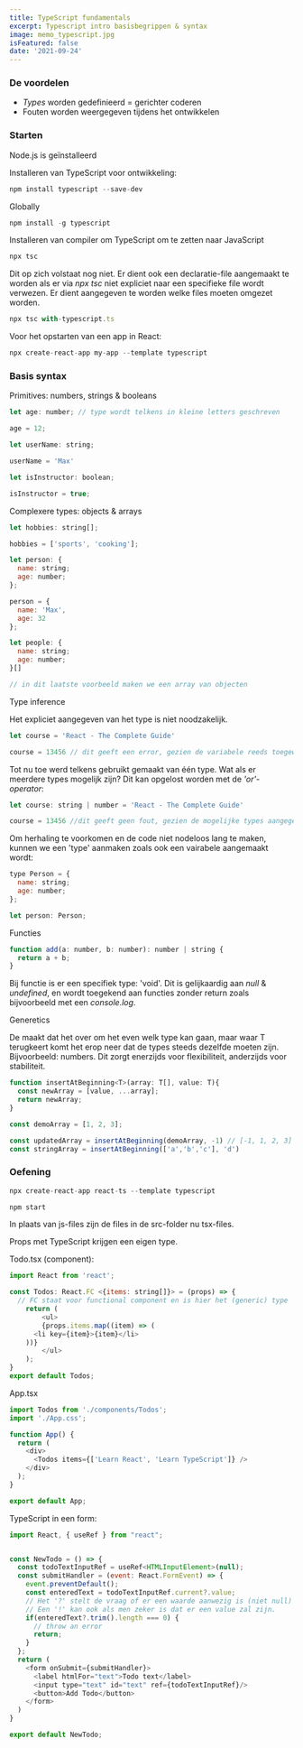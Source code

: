 ```yaml
---
title: TypeScript fundamentals 
excerpt: Typescript intro basisbegrippen & syntax
image: memo_typescript.jpg
isFeatured: false
date: '2021-09-24'
---
```


### De voordelen

- *Types* worden gedefinieerd = gerichter coderen
- Fouten worden weergegeven tijdens het ontwikkelen

### Starten

Node.js is geïnstalleerd

Installeren van TypeScript voor ontwikkeling: 

```js
npm install typescript --save-dev
```

Globally

```js
npm install -g typescript
```
Installeren van compiler om TypeScript om te zetten naar JavaScript

```js
npx tsc
```

Dit op zich volstaat nog niet. Er dient ook een declaratie-file aangemaakt te worden als er via *npx tsc* niet expliciet naar een specifieke file wordt verwezen. Er dient aangegeven te worden welke files moeten omgezet worden. 

```js
npx tsc with-typescript.ts
```

Voor het opstarten van een app in React: 

```js
npx create-react-app my-app --template typescript
```

### Basis syntax

Primitives: numbers, strings & booleans

```js
let age: number; // type wordt telkens in kleine letters geschreven

age = 12;

let userName: string;

userName = 'Max'

let isInstructor: boolean;

isInstructor = true;
```

Complexere types: objects & arrays

```js
let hobbies: string[];

hobbies = ['sports', 'cooking'];

let person: {
  name: string;
  age: number;
}; 

person = {
  name: 'Max',
  age: 32
};

let people: {
  name: string;
  age: number;
}[]

// in dit laatste voorbeeld maken we een array van objecten
```

Type inference

Het expliciet aangegeven van het type is niet noodzakelijk. 

```js
let course = 'React - The Complete Guide'

course = 13456 // dit geeft een error, gezien de variabele reeds toegewezen is aan een string
```

Tot nu toe werd telkens gebruikt gemaakt van één type. Wat als er meerdere types mogelijk zijn? Dit kan opgelost worden met de *'or'-operator*:

```js
let course: string | number = 'React - The Complete Guide'

course = 13456 //dit geeft geen fout, gezien de mogelijke types aangegeven zijn
```

Om herhaling te voorkomen en de code niet nodeloos lang te maken, kunnen we een 'type' aanmaken zoals ook een vairabele aangemaakt wordt:

```js
type Person = {
  name: string;
  age: number;
};

let person: Person;
```

Functies

```js
function add(a: number, b: number): number | string {
  return a + b;
}
```

Bij functie is er een specifiek type: 'void'. Dit is gelijkaardig aan *null* & *undefined*, en wordt toegekend aan functies zonder return zoals bijvoorbeeld met een *console.log*. 

Generetics

De <T> maakt dat het over om het even welk type kan gaan, maar waar T terugkeert komt het erop neer dat de types steeds dezelfde moeten zijn. Bijvoorbeeld: numbers. Dit zorgt enerzijds voor flexibiliteit, anderzijds voor stabiliteit. 

```js
function insertAtBeginning<T>(array: T[], value: T){
  const newArray = [value, ...array];
  return newArray;
}

const demoArray = [1, 2, 3];

const updatedArray = insertAtBeginning(demoArray, -1) // [-1, 1, 2, 3]
const stringArray = insertAtBeginning(['a','b','c'], 'd')
```

### Oefening 

```js
npx create-react-app react-ts --template typescript
```

```js
npm start
```

In plaats van js-files zijn de files in de src-folder nu tsx-files.

Props met TypeScript krijgen een eigen type.

Todo.tsx (component):

```js
import React from 'react';

const Todos: React.FC <{items: string[]}> = (props) => {
  // FC staat voor functional component en is hier het (generic) type
	return (
		<ul>
		{props.items.map((item) => (
      <li key={item}>{item}</li>
    ))}
		</ul>
	);
}
export default Todos;
```

App.tsx


```js
import Todos from './components/Todos';
import './App.css';

function App() {
  return (
    <div>
      <Todos items={['Learn React', 'Learn TypeScript']} />
    </div>
  );
}

export default App;
```

TypeScript in een form:

```js
import React, { useRef } from "react";


const NewTodo = () => {
  const todoTextInputRef = useRef<HTMLInputElement>(null);
  const submitHandler = (event: React.FormEvent) => {
    event.preventDefault();
    const enteredText = todoTextInputRef.current?.value;
    // Het '?' stelt de vraag of er een waarde aanwezig is (niet null)
    // Een '!' kan ook als men zeker is dat er een value zal zijn. 
    if(enteredText?.trim().length === 0) {
      // throw an error
      return;
    }
  };
  return (
    <form onSubmit={submitHandler}>
      <label htmlFor="text">Todo text</label>
      <input type="text" id="text" ref={todoTextInputRef}/>
      <button>Add Todo</button>
    </form>
  )
}

export default NewTodo;
```

